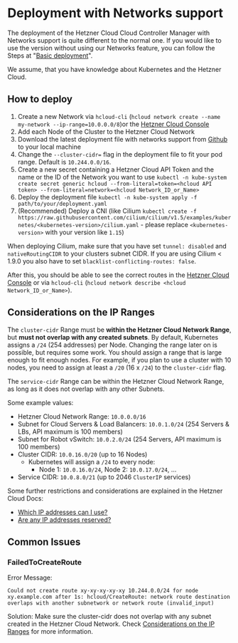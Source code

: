 # Deployment with Networks support

The deployment of the Hetzner Cloud Cloud Controller Manager with Networks support is quite different to the normal one.
If you would like to use the version without using our Networks feature, you can follow the Steps at "[Basic deployment](../README.md#deployment)".

We assume, that you have knowledge about Kubernetes and the Hetzner Cloud.

## How to deploy
 1. Create a new Network via `hcloud-cli` (`hcloud network create --name my-network --ip-range=10.0.0.0/8`)or the [Hetzner Cloud Console](https://console.hetzner.cloud)
 2. Add each Node of the Cluster to the Hetzner Cloud Network
 3. Download the latest deployment file with networks support from [Github](https://github.com/hetznercloud/hcloud-cloud-controller-manager/releases/latest) to your local machine
 4. Change the `--cluster-cidr=` flag in the deployment file to fit your pod range. Default is `10.244.0.0/16`.
 5. Create a new secret containing a Hetzner Cloud API Token and the name or the ID of the Network you want to use `kubectl -n kube-system create secret generic hcloud --from-literal=token=<hcloud API token> --from-literal=network=<hcloud Network_ID_or_Name>`
 6. Deploy the deployment file `kubectl -n kube-system apply -f path/to/your/deployment.yaml`
 7. (Recommended) Deploy a CNI (like Cilium `kubectl create -f https://raw.githubusercontent.com/cilium/cilium/v1.5/examples/kubernetes/<kubernetes-version>/cilium.yaml` - please replace `<kubernetes-version>` with your version like `1.15`)


When deploying Cilium, make sure that you have set `tunnel: disabled` and `nativeRoutingCIDR` to your clusters subnet CIDR. If you are using Cilium < 1.9.0 you also have to set `blacklist-conflicting-routes: false`.

After this, you should be able to see the correct routes in the [Hetzner Cloud Console](https://console.hetzner.cloud) or via `hcloud-cli` (`hcloud network describe <hcloud Network_ID_or_Name>`).

## Considerations on the IP Ranges

The `cluster-cidr` Range must be **within the Hetzner Cloud Network Range**, but **must not overlap with any created subnets**. By default, Kubernetes assigns a `/24` (254 addresses) per Node. Changing the range later on is possible, but requires some work. You should assign a range that is large enough to fit enough nodes. For example, if you plan to use a cluster with 10 nodes, you need to assign at least a `/20` (16 x `/24`) to the `cluster-cidr` flag.

The `service-cidr` Range can be within the Hetzner Cloud Network Range, as long as it does not overlap with any other Subnets. 

Some example values:

- Hetzner Cloud Network Range: `10.0.0.0/16`
- Subnet for Cloud Servers & Load Balancers: `10.0.1.0/24` (254 Servers & LBs, API maximum is 100 members)
- Subnet for Robot vSwitch: `10.0.2.0/24` (254 Servers, API maximum is 100 members)
- Cluster CIDR: `10.0.16.0/20` (up to 16 Nodes)
  - Kubernetes will assign a `/24` to every node:
    - Node 1: `10.0.16.0/24`, Node 2: `10.0.17.0/24`, ...
- Service CIDR: `10.0.8.0/21` (up to 2046 `ClusterIP` services)

Some further restrictions and considerations are explained in the Hetzner Cloud Docs:

- [Which IP addresses can I use?](https://docs.hetzner.com/cloud/networks/faq#which-ip-addresses-can-i-use)
- [Are any IP addresses reserved?](https://docs.hetzner.com/cloud/networks/faq/#are-any-ip-addresses-reserved)

## Common Issues

### FailedToCreateRoute

Error Message:

```
Could not create route xy-xy-xy-xy-xy 10.244.0.0/24 for node xy.example.com after 1s: hcloud/CreateRoute: network route destination overlaps with another subnetwork or network route (invalid_input)
```

Solution:
Make sure the cluster-cidr does not overlap with any subnet created in the Hetzner Cloud Network. Check [Considerations on the IP Ranges](#considerations-on-the-ip-ranges) for more information.
